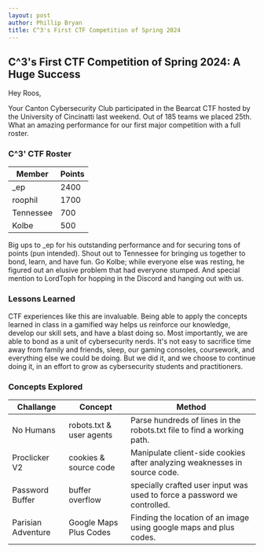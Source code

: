 ```yaml
---
layout: post
author: Phillip Bryan
title: C^3's First CTF Competition of Spring 2024
---
```


## C^3's First CTF Competition of Spring 2024: A Huge Success
Hey Roos,

Your Canton Cybersecurity Club participated in the Bearcat CTF hosted by the University of Cincinatti last weekend. Out of 185 teams we placed 25th. What an amazing performance for our first major competition with a full roster.

### C^3' CTF Roster
| Member | Points |
|---------|--------|
| _ep | 2400 |
| roophil | 1700 |
| Tennessee | 700 |
| Kolbe | 500 |

Big ups to _ep for his outstanding performance and for securing tons of points (pun intended). Shout out to Tennessee for bringing us together to bond, learn, and have fun. Go Kolbe; while everyone else was resting, he figured out an elusive problem that had everyone stumped. And special mention to LordToph for hopping in the Discord and hanging out with us.

### Lessons Learned
CTF experiences like this are invaluable. Being able to apply the concepts learned in class in a gamified way helps us reinforce our knowledge, develop our skill sets, and have a blast doing so. Most importantly, we are able to bond as a unit of cybersecurity nerds. It's not easy to sacrifice time away from family and friends, sleep, our gaming consoles, coursework, and everything else we could be doing. But we did it, and we choose to continue doing it, in an effort to grow as cybersecurity students and practitioners.

### Concepts Explored
| Challange | Concept | Method |
|------------|---------|--------|
| No Humans | robots.txt & user agents | Parse hundreds of lines in the robots.txt file to find a working path. |
| Proclicker V2 | cookies & source code | Manipulate client-side cookies after analyzing weaknesses in source code. |
| Password Buffer | buffer overflow | specially crafted user input was used to force a password we controlled. |
| Parisian Adventure | Google Maps Plus Codes | Finding the location of an image using google maps and plus codes. |
